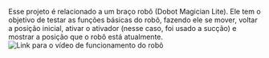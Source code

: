 Esse projeto é relacionado a um braço robô (Dobot Magician Lite). Ele tem o objetivo de testar as funções básicas do robô, fazendo ele se mover, voltar a posição inicial, ativar o ativador (nesse caso, foi usado a sucção) e mostrar a posição que o robô está atualmente. ![Link para o vídeo de funcionamento do robô](https://youtu.be/sNmX-FU8U6E)